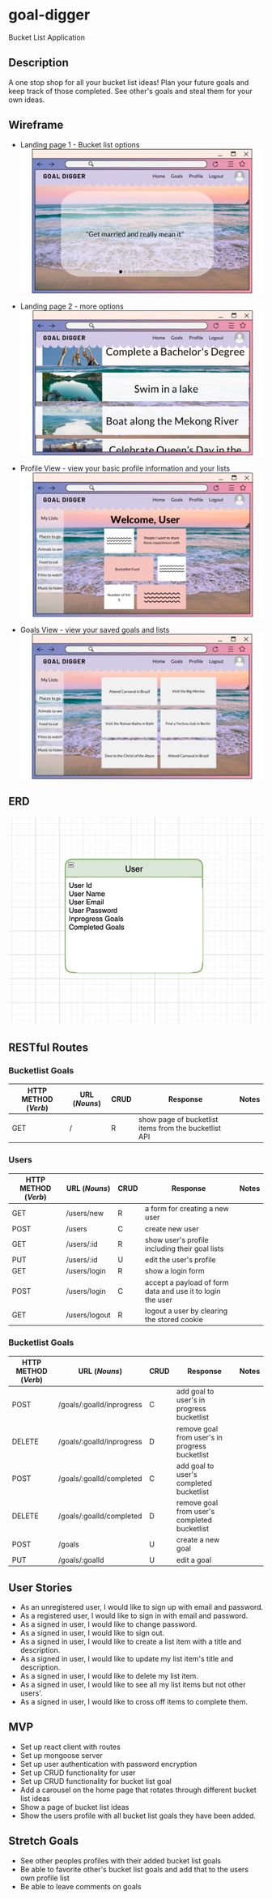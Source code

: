 # goal-digger

Bucket List Application

## Description

A one stop shop for all your bucket list ideas! Plan your future goals and keep track of those completed. See other's goals and steal them for your own ideas.

## Wireframe

- Landing page 1 - Bucket list options
  ![Landing Page](public/Landing-page.png)

- Landing page 2 - more options
  ![Landing Page 2](public/Landing-page-2.png)

- Profile View - view your basic profile information and your lists
  ![Profile View](public/Profile-view.png)

- Goals View - view your saved goals and lists
  ![Goals View](public/Goals-View.png)

## ERD

![ERD](public/ERD.png)

## RESTful Routes

### Bucketlist Goals

| HTTP METHOD (_Verb_) | URL (_Nouns_) | CRUD | Response                                              | Notes |
| -------------------- | ------------- | ---- | ----------------------------------------------------- | ----- |
| GET                  | /             | R    | show page of bucketlist items from the bucketlist API |       |

### Users

| HTTP METHOD (_Verb_) | URL (_Nouns_) | CRUD | Response                                                   | Notes |
| -------------------- | ------------- | ---- | ---------------------------------------------------------- | ----- |
| GET                  | /users/new    | R    | a form for creating a new user                             |       |
| POST                 | /users        | C    | create new user                                            |       |
| GET                  | /users/:id    | R    | show user's profile including their goal lists             |       |
| PUT                  | /users/:id    | U    | edit the user's profile                                    |       |
| GET                  | /users/login  | R    | show a login form                                          |       |
| POST                 | /users/login  | C    | accept a payload of form data and use it to login the user |       |
| GET                  | /users/logout | R    | logout a user by clearing the stored cookie                |       |

### Bucketlist Goals

| HTTP METHOD (_Verb_) | URL (_Nouns_)             | CRUD | Response                                       | Notes |
| -------------------- | ------------------------- | ---- | ---------------------------------------------- | ----- |
| POST                 | /goals/:goalId/inprogress | C    | add goal to user's in progress bucketlist      |       |
| DELETE               | /goals/:goalId/inprogress | D    | remove goal from user's in progress bucketlist |       |
| POST                 | /goals/:goalId/completed  | C    | add goal to user's completed bucketlist        |       |
| DELETE               | /goals/:goalId/completed  | D    | remove goal from user's completed bucketlist   |       |
| POST                 | /goals                    | U    | create a new goal                              |       |
| PUT                  | /goals/:goalId            | U    | edit a goal                                    |       |

## User Stories

- As an unregistered user, I would like to sign up with email and password.
- As a registered user, I would like to sign in with email and password.
- As a signed in user, I would like to change password.
- As a signed in user, I would like to sign out.
- As a signed in user, I would like to create a list item with a title and description.
- As a signed in user, I would like to update my list item's title and description.
- As a signed in user, I would like to delete my list item.
- As a signed in user, I would like to see all my list items but not other users'.
- As a signed in user, I would like to cross off items to complete them.

## MVP

- Set up react client with routes
- Set up mongoose server
- Set up user authentication with password encryption
- Set up CRUD functionality for user
- Set up CRUD functionality for bucket list goal
- Add a carousel on the home page that rotates through different bucket list ideas
- Show a page of bucket list ideas
- Show the users profile with all bucket list goals they have been added.

## Stretch Goals

- See other peoples profiles with their added bucket list goals
- Be able to favorite other's bucket list goals and add that to the users own profile list
- Be able to leave comments on goals
